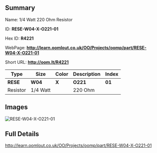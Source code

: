 

## Summary
 
Name: 1/4 Watt 220 Ohm Resistor

ID: __RESE-W04-X-O221-01__

Hex ID: __R4221__

WebPage: __http://learn.oomlout.co.uk/OO/Projects/oomp/part/RESE-W04-X-O221-01__

Short URL: __http://oom.lt/R4221__


| Type   | Size   | Color   | Description   | Index   |    
| ----- | ------   | ------   | -----   | ----   |    
| __RESE__   					| __W04__   					| __X__    						| __O221__    					| __01__ |    
| Resistor		| 1/4 Watt	| 		| 220 Ohm	| 	|

## Images
![RESE-W04-X-O221-01](http://oomlout.com/oomp-gen/parts/RESE-W04-X-O221-01/RESE-W04-X-O221-01_420.jpg)

## Full Details

 http://learn.oomlout.co.uk/OO/Projects/oomp/part/RESE-W04-X-O221-01

